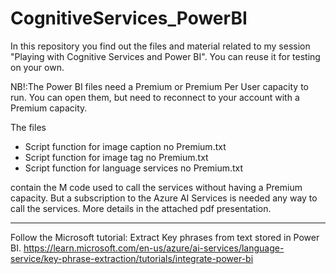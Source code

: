 # CognitiveServices_PowerBI

In this repository you find out the files and material related to my session "Playing with Cognitive Services and Power BI".
You can reuse it for testing on your own.

NB!:The Power BI files need a Premium or Premium Per User capacity to run. You can open them, but need to reconnect to your account with a Premium capacity.

The files 
- Script function for image caption no Premium.txt
- Script function for image tag no Premium.txt
- Script function for language services no Premium.txt

contain the M code used to call the services without having a Premium capacity. But a subscription to the Azure AI Services is needed any way to call the services. More details in the attached pdf presentation.

------------------------------------------------------------------
Follow the Microsoft tutorial: Extract Key phrases from text stored in Power BI. https://learn.microsoft.com/en-us/azure/ai-services/language-service/key-phrase-extraction/tutorials/integrate-power-bi
